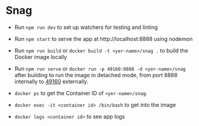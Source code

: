 # Snag

- Run `npm run dev` to set up watchers for testing and linting

- Run `npm start` to serve the app at http://localhost:8888 using nodemon

- Run `npm run build` or `docker build -t <yer-name>/snag .` to build the Docker image locally

- Run `npm run serve` or `docker run -p 49160:8888 -d <yer-name>/snag` after building to run the image in detached mode, from port 8888 internally to [49160](http://0.0.0.0:49160) externally.

- `docker ps` to get the Container ID of `<yer-name>/snag`.

- `docker exec -it <container id> /bin/bash` to get into the image

- `docker logs <container id>` to see app logs
